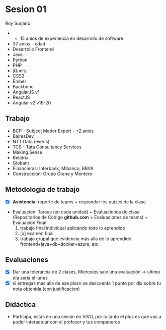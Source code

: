 # Sesion 01

Roy Surjano

- + 15 anios de experiencia en desarrollo de software
- 37 anios - edad
- Desarrollo Frontend
- Java
- Python
- PHP
- jQuery
- CSS3
- Ember
- Backbone
- AngularJS v1
- ReactJS
- Angular v2 v19-20

## Trabajo

- BCP - Subject Matter Expert - +2 anios
- BairesDev
- NTT Data (everis)
- TCS - Tata Consultancy Services
- Making Sense
- Belatrix
- Globant
- Financieras: Interbank, Mibanco, BBVA
- Construccion: Grupo Grana y Montero

## Metodologia de trabajo

- [x] **Asistencia**: reporte de teams + responder los quizes de la clase
- Evaluacion: Tareas (en cada unidad) + Evaluaciones de clase (Repositorios de Codigo **github.com** + Evaluaciones de teams) + Evaluacion Final
  1. trabajo final individual aplicando todo lo aprendido
  2. [x] examen final
  3. trabajo grupal que evidencia más alla de lo aprendido frontend+java+db+docker+azure, etc

## Evaluaciones

- [x] Dar una tolerancia de 2 clases, Miercoles sale una evaluación -> ultimo día seria el lunes
- [x] si entregas más alla de ese plazo se descuenta 1 punto por día sobre tu nota obtenida (con justificacion)

## Didáctica

- Participa, estás en una sesión en VIVO, por lo tanto el plus es que vas a poder interactuar con el profesor y tus companeros

